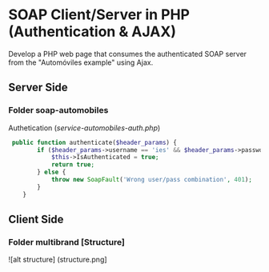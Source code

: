 # SOAP Client/Server in PHP (Authentication & AJAX)

Develop a PHP web page that consumes the authenticated SOAP server from the "Automóviles example" using Ajax.
 
## Server Side

### Folder soap-automobiles 

Authetication (*service-automobiles-auth.php*)

```php
 public function authenticate($header_params) {
        if ($header_params->username == 'ies' && $header_params->password == 'daw') {
            $this->IsAuthenticated = true;
            return true;
        } else {
            throw new SoapFault('Wrong user/pass combination', 401);
        }
    }
```

## Client Side

### Folder multibrand [Structure]
![alt structure] (structure.png]
